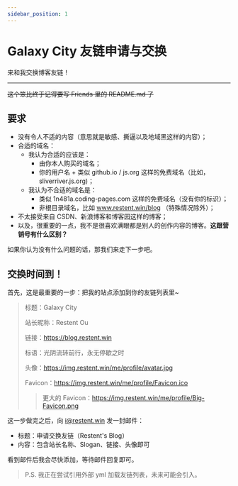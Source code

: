 ```yaml
---
sidebar_position: 1
---
```


# Galaxy City 友链申请与交换

来和我交换博客友链！

---

~~这个笨比终于记得要写 Friends 里的 README.md 了~~

## 要求

- 没有令人不适的内容（意思就是敏感、撕逼以及地域黑这样的内容）；
- 合适的域名：
  - 我认为合适的应该是：
    - 由你本人购买的域名；
    - 你的用户名 + 类似 github.io / js.org 这样的免费域名（比如，sliverriver.js.org)；
  - 我认为不合适的域名是：
    - 类似 1n481a.coding-pages.com 这样的免费域名（没有你的标识）；
    - 非根目录域名，比如 www.restent.win/blog （特殊情况除外）；
- 不太接受来自 CSDN、新浪博客和博客园这样的博客；
- 以及，很重要的一点，我不是很喜欢满眼都是别人的创作内容的博客。**这跟营销号有什么区别？**

如果你认为没有什么问题的话，那我们来走下一步吧。

## 交换时间到！

首先，这是最重要的一步：把我的站点添加到你的友链列表里~

> 标题：Galaxy City
>
> 站长昵称：Restent Ou
>
> 链接：<https://blog.restent.win>
>
> 标语：光阴流转前行，永无停歇之时
>
> 头像：https://img.restent.win/me/profile/avatar.jpg
>
> Favicon：https://img.restent.win/me/profile/Favicon.ico
>> 更大的 Favicon：https://img.restent.win/me/profile/Big-Favicon.png

这一步做完之后，向 [i@restent.win](mailto:i@restent.win) 发一封邮件：

- 标题：申请交换友链（Restent's Blog）
- 内容：包含站长名称、Slogan、链接、头像即可

看到邮件后我会尽快添加，等待邮件回复即可。

> P.S. 我正在尝试引用外部 yml 加载友链列表，未来可能会引入。